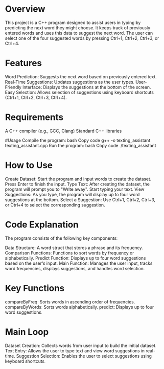 # Overview
This project is a C++ program designed to assist users in typing by predicting the next word they might choose. It keeps track of previously entered words and uses this data to suggest the next word. The user can select one of the four suggested words by pressing Ctrl+1, Ctrl+2, Ctrl+3, or Ctrl+4.

# Features
Word Prediction: Suggests the next word based on previously entered text.
Real-Time Suggestions: Updates suggestions as the user types.
User-Friendly Interface: Displays the suggestions at the bottom of the screen.
Easy Selection: Allows selection of suggestions using keyboard shortcuts (Ctrl+1, Ctrl+2, Ctrl+3, Ctrl+4).

# Requirements
A C++ compiler (e.g., GCC, Clang)
Standard C++ libraries

#Usage
Compile the program:
bash
Copy code
g++ -o texting_assistant texting_assistant.cpp
Run the program:
bash
Copy code
./texting_assistant

# How to Use
Create Dataset: Start the program and input words to create the dataset. Press Enter to finish the input.
Type Text: After creating the dataset, the program will prompt you to "Write away". Start typing your text.
View Suggestions: As you type, the program will display up to four word suggestions at the bottom.
Select a Suggestion: Use Ctrl+1, Ctrl+2, Ctrl+3, or Ctrl+4 to select the corresponding suggestion.


# Code Explanation
The program consists of the following key components:

Data Structure: A word struct that stores a phrase and its frequency.
Comparison Functions: Functions to sort words by frequency or alphabetically.
Predict Function: Displays up to four word suggestions based on the user's input.
Main Function: Manages the user input, tracks word frequencies, displays suggestions, and handles word selection.


# Key Functions
compareByFreq: Sorts words in ascending order of frequencies.
compareByWords: Sorts words alphabetically.
predict: Displays up to four word suggestions.


# Main Loop
Dataset Creation: Collects words from user input to build the initial dataset.
Text Entry: Allows the user to type text and view word suggestions in real-time.
Suggestion Selection: Enables the user to select suggestions using keyboard shortcuts.
